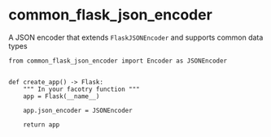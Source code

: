 # common_flask_json_encoder

A JSON encoder that extends `FlaskJSONEncoder` and supports common data types


```
from common_flask_json_encoder import Encoder as JSONEncoder


def create_app() -> Flask:
    """ In your facotry function """
    app = Flask(__name__)

    app.json_encoder = JSONEncoder

    return app

```
